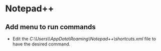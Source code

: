 # Notepad++

## Add menu to run commands

- Edit the *C:\\Users\\<user>\\AppData\\Roaming\\Notepad++\\shortcuts.xml* file to have the desired command.

